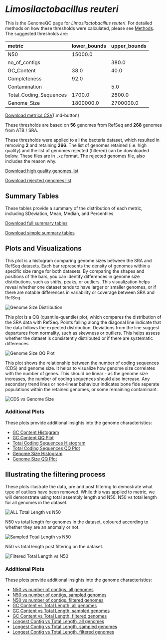 # *Limosilactobacillus reuteri*

This is the GenomeQC page for *Limosilactobacillus reuteri*. For detailed methods on how these thresholds were calculated, please see [Methods](../../methods.md).
The suggested thresholds are: 

| metric                 | lower_bounds   | upper_bounds   |
|:-----------------------|:---------------|:---------------|
| N50                    | 15000.0        |                |
| no_of_contigs          |                | 380.0          |
| GC_Content             | 38.0           | 40.0           |
| Completeness           | 92.0           |                |
| Contamination          |                | 5.0            |
| Total_Coding_Sequences | 1700.0         | 2800.0         |
| Genome_Size            | 1800000.0      | 2700000.0      |

[Download metrics CSV](Limosilactobacillus_reuteri_metrics.csv){.md-button}


These thresholds are based on **56** genomes from RefSeq and **268** genomes from ATB / SRA.

These thresholds were applied to all the bacteria dataset, which resulted in removing **2** and retaining **266**.
The list of genomes retained (i.e. high quality) and the list of genomes rejected (filtered) can be downloaded below. These files are in `.xz` format. The rejected genomes file, also includes the reason why.

[Download high quality genomes list](Limosilactobacillus_reuteri_high_quality_genomes.csv.xz)


[Download rejected genomes list](Limosilactobacillus_reuteri_filtered_out_genomes.csv.xz)



## Summary Tables
These tables provide a summary of the distribution of each metric, including SDeviation, Mean, Median, and Percentiles.

[Download full summary tables](summary.csv)

[Download simple summary tables](selected_summary.csv)

## Plots and Visualizations

This plot is a histogram comparing genome sizes between the SRA and RefSeq datasets. Each bar represents the density of genomes within a specific size range for both datasets. By comparing the shapes and positions of the bars, you can identify differences in genome size distributions, such as shifts, peaks, or outliers. This visualization helps reveal whether one dataset tends to have larger or smaller genomes, or if there are notable differences in variability or coverage between SRA and RefSeq.

![Genome Size Distribution](Genome_Size_refseq_histogram_kde.png)

This plot is a QQ (quantile-quantile) plot, which compares the distribution of the SRA data with RefSeq. Points falling along the diagonal line indicate that the data follows the expected distribution. Deviations from the line suggest departures from normality, such as skewness or outliers. This helps assess whether the dataset is consistently distributed or if there are systematic differences.

![Genome Size QQ Plot](Genome_Size_refseq_qqplot.png)

This plot shows the relationship between the number of coding sequences (CDS) and genome size. It helps to visualize how genome size correlates with the number of genes. This should be linear - as the genome size increases, the number of coding sequences should also increase. Any secondary trend lines or non-linear behaviour indicates bone fide seperate populations within the retained genomes, or some remaining contaminant. 

![CDS vs Genome Size](Limosilactobacillus_reuteri_CDS_vs_Genome_Size.png)

### Additional Plots

These plots provide additional insights into the genome characteristics:

- [GC Content Histogram](GC_Content_refseq_histogram_kde.png)
- [GC Content QQ Plot](GC_Content_refseq_qqplot.png)
- [Total Coding Sequences Histogram](Total_Coding_Sequences_refseq_histogram_kde.png)
- [Total Coding Sequences QQ Plot](Total_Coding_Sequences_refseq_qqplot.png)
- [Genome Size Histogram](Genome_Size_refseq_histogram_kde.png)
- [Genome Size QQ Plot](Genome_Size_refseq_qqplot.png)
## Illustrating the filtering process
These plots illustrate the data, pre and post filtering to demostrate what type of outliers have been removed. While this was applied to metric, we will demonstrate using total assembly length and N50.
N50 vs total length for all genomes in the dataset.

![ALL Total Length vs N50](Limosilactobacillus_reuteri_all_total_length_N50.png)

N50 vs total length for genomes in the dataset, coloured according to whether they are an anomaly or not.

![Sampled Total Length vs N50](Limosilactobacillus_reuteri_sample_total_length_N50.png)

N50 vs total length post filtering on the dataset.

![Filtered Total Length vs N50](Limosilactobacillus_reuteri_filt_total_length_N50.png)

### Additional Plots

These plots provide additional insights into the genome characteristics:

- [N50 vs number of contigs, all genomes](Limosilactobacillus_reuteri_all_N50_number.png)
- [N50 vs number of contigs, sampled genomes](Limosilactobacillus_reuteri_sample_N50_number.png)
- [N50 vs number of contigs, filtered genomes](Limosilactobacillus_reuteri_filt_N50_number.png)
- [GC Content vs Total Length, all genomes](Limosilactobacillus_reuteri_all_total_length_GC_Content.png)
- [GC Content vs Total Length, sampled genomes](Limosilactobacillus_reuteri_sample_total_length_GC_Content.png)
- [GC Content vs Total Length, filtered genomes](Limosilactobacillus_reuteri_filt_total_length_GC_Content.png)
- [Longest Contig vs Total Length, all genomes](Limosilactobacillus_reuteri_all_total_length_longest.png)
- [Longest Contig vs Total Length, sampled genomes](Limosilactobacillus_reuteri_sample_total_length_longest.png)
- [Longest Contig vs Total Length, filtered genomes](Limosilactobacillus_reuteri_filt_total_length_longest.png)
